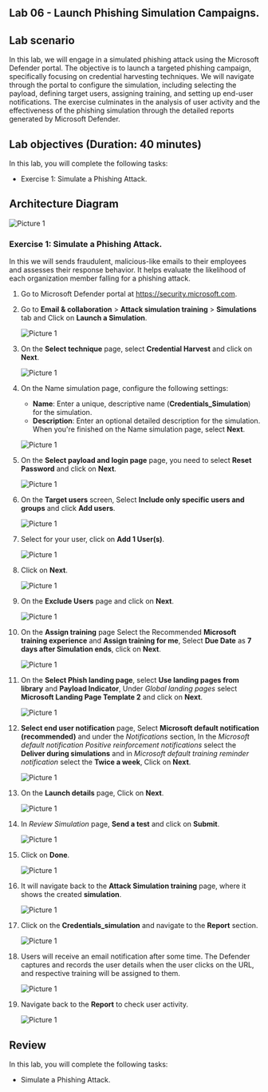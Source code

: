 ## Lab 06 - Launch Phishing Simulation Campaigns. 

## Lab scenario

In this lab, we will engage in a simulated phishing attack using the Microsoft Defender portal. The objective is to launch a targeted phishing campaign, specifically focusing on credential harvesting techniques. We will navigate through the portal to configure the simulation, including selecting the payload, defining target users, assigning training, and setting up end-user notifications. The exercise culminates in the analysis of user activity and the effectiveness of the phishing simulation through the detailed reports generated by Microsoft Defender.

## Lab objectives (Duration: 40 minutes)


In this lab, you will complete the following tasks:
- Exercise 1: Simulate a Phishing Attack.

## Architecture Diagram

![Picture 1](../Media/lab6-arch.png)

### Exercise 1: Simulate a Phishing Attack.

In this we will sends fraudulent, malicious-like emails to their employees and assesses their response behavior. It helps evaluate the likelihood of each organization member falling for a phishing attack.

1. Go to Microsoft Defender portal at https://security.microsoft.com.

1. Go to **Email & collaboration** > **Attack simulation training** > **Simulations** tab and Click on **Launch a Simulation**.

      ![Picture 1](../Media/image_18.png)
   
1. On the **Select technique** page, select **Credential Harvest** and click on **Next**.

      ![Picture 1](../Media/image_19.png)
   
1. On the Name simulation page, configure the following settings:

   - **Name**: Enter a unique, descriptive name (**Credentials_Simulation**) for the simulation.
   - **Description**: Enter an optional detailed description for the simulation.
  When you're finished on the Name simulation page, select **Next**.

   ![Picture 1](../Media/image_20.png)

1. On the **Select payload and login page** page, you need to select **Reset Password** and click on **Next**.

      ![Picture 1](../Media/image_22.png)

1.  On the **Target users** screen, Select **Include only specific users and groups** and click **Add users**.

      ![Picture 1](../Media/image_23.png)

1.  Select for your user, click on **Add 1 User(s)**.

      ![Picture 1](../Media/image_24.png)

1. Click on **Next**.

      ![Picture 1](../Media/image_25.png)

1. On the **Exclude Users** page and click on **Next**.

      ![Picture 1](../Media/image_26.png)

1.  On the **Assign training** page Select the Recommended **Microsoft training experience** and **Assign training for me**, Select **Due Date** as **7 days after Simulation ends**, click on **Next**.

      ![Picture 1](../Media/image_27.png)

1. On the **Select Phish landing page**, select **Use landing pages from library** and **Payload Indicator**, Under *Global landing pages* select **Microsoft Landing Page Template 2** and click on **Next**.

      ![Picture 1](../Media/image_28.png)

1.  **Select end user notification** page, Select **Microsoft default notification (recommended)** and under the *Notifications* section, In the  *Microsoft default notification Positive reinforcement notifications* select the **Deliver during simulations** and in *Microsoft default training reminder notification* select the **Twice a week**, Click on **Next**.

      ![Picture 1](../Media/image_29.png)

1. On the **Launch details** page, Click on **Next**.

      ![Picture 1](../Media/image_31.png)

1. In *Review Simulation* page, **Send a test** and click on **Submit**.

      ![Picture 1](../Media/image_32.png)

1. Click on **Done**.

      ![Picture 1](../Media/image_33.png)

1. It will navigate back to the **Attack Simulation training** page, where it shows the created **simulation**.

      ![Picture 1](../Media/image_34.png)

1. Click on the **Credentials_simulation** and navigate to the **Report** section.

      ![Picture 1](../Media/image_39.png)

1. Users will receive an email notification after some time. The Defender captures and records the user details when the user clicks on the URL, and respective training will be assigned to them.

      ![Picture 1](../Media/image_38.png)

1. Navigate back to the **Report** to check user activity.

      ![Picture 1](../Media/image_40.png) 

## Review
In this lab, you will complete the following tasks:
- Simulate a Phishing Attack.
   
